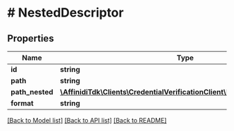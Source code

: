 # # NestedDescriptor

## Properties

Name | Type | Description | Notes
------------ | ------------- | ------------- | -------------
**id** | **string** |  | [optional]
**path** | **string** |  |
**path_nested** | [**\AffinidiTdk\Clients\CredentialVerificationClient\Model\NestedDescriptor**](NestedDescriptor.md) |  | [optional]
**format** | **string** |  |

[[Back to Model list]](../../README.md#models) [[Back to API list]](../../README.md#endpoints) [[Back to README]](../../README.md)
